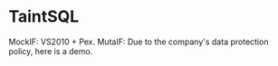 # TaintSQL
MockIF: VS2010 + Pex.
MutaIF: Due to the company's data protection policy, here is a demo.
